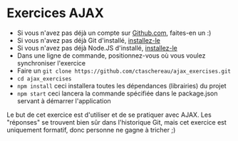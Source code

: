 # Exercices AJAX

- Si vous n'avez pas déjà un compte sur [Github.com](https://github.com), faites-en un :)
- Si vous n'avez pas déjà Git d'installé, [installez-le](https://git-scm.com/downloads)
- Si vous n'avez pas déjà Node.JS d'installé, [installez-le](https://nodejs.org/en/download/)
- Dans une ligne de commande, positionnez-vous où vous voulez synchroniser l'exercice
- Faire un `git clone https://github.com/ctaschereau/ajax_exercises.git`
- `cd ajax_exercises`
- `npm install` ceci installera toutes les dépendances (librairies) du projet
- `npm start` ceci lancera la commande spécifiée dans le package.json servant à démarrer l'application

Le but de cet exercice est d'utiliser et de se pratiquer avec AJAX. 
Les "réponses" se trouvent bien sûr dans l'historique Git, mais cet exercice est uniquement formatif, 
donc personne ne gagne à tricher ;) 
